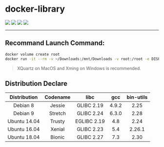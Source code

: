 # docker-library

[![](https://img.shields.io/docker/automated/aggresss/elementary.svg)](https://hub.docker.com/r/aggresss/elementary/)
[![](https://img.shields.io/docker/build/aggresss/elementary.svg)](https://hub.docker.com/r/aggresss/elementary/)
[![](https://img.shields.io/docker/pulls/aggresss/elementary.svg)](https://hub.docker.com/r/aggresss/elementary/)
[![](https://img.shields.io/docker/stars/aggresss/elementary.svg)](https://hub.docker.com/r/aggresss/elementary/)

---

## Recommand Launch Command:

```bash
docker volume create root
docker run -it --rm -v ~/Downloads:/mnt/Downloads -v root:/root -e DISPLAY=host.docker.internal:0
```
> XQuartz on MacOS and Xming on Windows is recommended.

## Distribution Declare

| Distribution | Codename | libc | gcc | bin-utils |
|:---:|:---:|:---:|:---:|:---:|
| Debian 8 | Jessie | GLIBC 2.19 | 4.9.2 | 2.25 |
| Debian 9 | Stretch | GLIBC 2.24 | 6.3.0 | 2.28 |
| Ubuntu 14.04 | Trusty | EGLIBC 2.19 | 4.8 | 2.24 |
| Ubuntu 16.04 | Xenial | GLIBC 2.23 | 5.4 | 2.26.1 |
| Ubuntu 18.04 | Bionic | GLIBC 2.27 | 7.3 | 2.30 |
